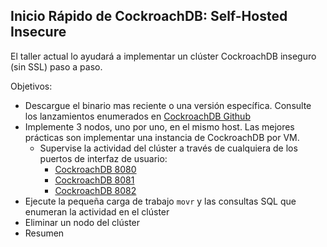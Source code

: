 ## Inicio Rápido de CockroachDB: Self-Hosted Insecure

El taller actual lo ayudará a implementar un clúster CockroachDB inseguro (sin SSL) paso a paso.

Objetivos:

* Descargue el binario mas reciente o una versión específica. Consulte los lanzamientos enumerados en [CockroachDB Github](https://github.com/cockroachdb/cockroach/tags)
* Implemente 3 nodos, uno por uno, en el mismo host. Las mejores prácticas son implementar una instancia de CockroachDB por VM.
     * Supervise la actividad del clúster a través de cualquiera de los puertos de interfaz de usuario:
         * [CockroachDB 8080]({{TRAFFIC_HOST1_8080}})
         * [CockroachDB 8081]({{TRAFFIC_HOST1_8081}})
         * [CockroachDB 8082]({{TRAFFIC_HOST1_8082}})
* Ejecute la pequeña carga de trabajo `movr` y las consultas SQL que enumeran la actividad en el clúster
* Eliminar un nodo del clúster
* Resumen